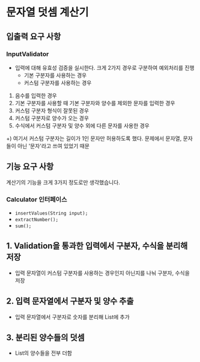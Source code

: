 # 문자열 덧셈 계산기

## 입출력 요구 사항

### InputValidator
- 입력에 대해 유효성 검증을 실시한다. 크게 2가지 경우로 구분하여 예외처리를 진행
  - 기본 구분자를 사용하는 경우
  - 커스텀 구분자를 사용하는 경우


1. 음수를 입력한 경우
2. 기본 구분자를 사용할 때 기본 구분자와 양수를 제외한 문자를 입력한 경우
3. 커스텀 구분자 형식이 잘못된 경우
4. 커스텀 구분자로 양수가 오는 경우
5. 수식에서 커스텀 구분자 및 양수 외에 다른 문자를 사용한 경우

+) 여기서 커스텀 구분자는 길이가 1인 문자만 허용하도록 했다. 문제에서 문자열, 문자들이 아닌 '문자'라고 쓰여 있었기 때문

## 기능 요구 사항

계산기의 기능을 크게 3가지 정도로만 생각했습니다.

### Calculator 인터페이스
- `insertValues(String input);`
- `extractNumber();`
- `sum();`

## 1. Validation을 통과한 입력에서 구분자, 수식을 분리해 저장

- 입력 문자열이 커스텀 구분자를 사용하는 경우인지 아닌지를 나눠 구분자, 수식을 저장

## 2. 입력 문자열에서 구분자 및 양수 추출

- 입력 문자열에서 구분자로 숫자를 분리해 List에 추가

## 3. 분리된 양수들의 덧셈

- List의 양수들을 전부 더함
